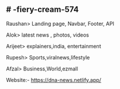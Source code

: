 <h2># -fiery-cream-574</h2>
<p> Raushan> Landing page, Navbar, Footer, API</p>
<p> Alok> latest news , photos, videos</p>
<p> Arijeet> explainers,india, entertainment</p>
<p> Rupesh> Sports,viralnews,lifestyle</p>
<p> Afzal> Business,World,ezmall </p>

<p>Website:- <a href="https://dna-news.netlify.app/"> https://dna-news.netlify.app/</a></p>

